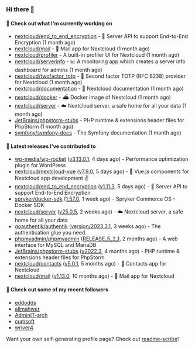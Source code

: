 ### Hi there 👋

#### 👷 Check out what I'm currently working on

- [nextcloud/end_to_end_encryption](https://github.com/nextcloud/end_to_end_encryption) - :closed_lock_with_key: Server API to support End-to-End Encryption (1 month ago)
- [nextcloud/mail](https://github.com/nextcloud/mail) - 💌 Mail app for Nextcloud (1 month ago)
- [nextcloud/profiler](https://github.com/nextcloud/profiler) - A built-in profiler UI for Nextcloud (1 month ago)
- [nextcloud/serverinfo](https://github.com/nextcloud/serverinfo) - 📊 A monitoring app which creates a server info dashboard for admins (1 month ago)
- [nextcloud/twofactor_totp](https://github.com/nextcloud/twofactor_totp) - 🔑 Second factor TOTP (RFC 6238) provider for Nextcloud (1 month ago)
- [nextcloud/documentation](https://github.com/nextcloud/documentation) - 📘 Nextcloud documentation (1 month ago)
- [nextcloud/docker](https://github.com/nextcloud/docker) - ⛴ Docker image of Nextcloud (1 month ago)
- [nextcloud/server](https://github.com/nextcloud/server) - ☁️ Nextcloud server, a safe home for all your data (1 month ago)
- [JetBrains/phpstorm-stubs](https://github.com/JetBrains/phpstorm-stubs) - PHP runtime &amp; extensions header files for PhpStorm (1 month ago)
- [symfony/symfony-docs](https://github.com/symfony/symfony-docs) - The Symfony documentation (1 month ago)

#### 🔭 Latest releases I've contributed to

- [wp-media/wp-rocket](https://github.com/wp-media/wp-rocket) ([v3.13.0.1](https://github.com/wp-media/wp-rocket/releases/tag/v3.13.0.1), 4 days ago) - Performance optimization plugin for WordPress
- [nextcloud/nextcloud-vue](https://github.com/nextcloud/nextcloud-vue) ([v7.9.0](https://github.com/nextcloud/nextcloud-vue/releases/tag/v7.9.0), 5 days ago) - 🍱 Vue.js components for Nextcloud app development  ✌
- [nextcloud/end_to_end_encryption](https://github.com/nextcloud/end_to_end_encryption) ([v1.11.3](https://github.com/nextcloud/end_to_end_encryption/releases/tag/v1.11.3), 5 days ago) - :closed_lock_with_key: Server API to support End-to-End Encryption
- [spryker/docker-sdk](https://github.com/spryker/docker-sdk) ([1.57.0](https://github.com/spryker/docker-sdk/releases/tag/1.57.0), 1 week ago) - Spryker Commerce OS - Docker SDK
- [nextcloud/server](https://github.com/nextcloud/server) ([v25.0.5](https://github.com/nextcloud/server/releases/tag/v25.0.5), 2 weeks ago) - ☁️ Nextcloud server, a safe home for all your data
- [goauthentik/authentik](https://github.com/goauthentik/authentik) ([version/2023.3.1](https://github.com/goauthentik/authentik/releases/tag/version/2023.3.1), 3 weeks ago) - The authentication glue you need.
- [phpmyadmin/phpmyadmin](https://github.com/phpmyadmin/phpmyadmin) ([RELEASE_5_2_1](https://github.com/phpmyadmin/phpmyadmin/releases/tag/RELEASE_5_2_1), 2 months ago) - A web interface for MySQL and MariaDB
- [JetBrains/phpstorm-stubs](https://github.com/JetBrains/phpstorm-stubs) ([v2022.3](https://github.com/JetBrains/phpstorm-stubs/releases/tag/v2022.3), 4 months ago) - PHP runtime &amp; extensions header files for PhpStorm
- [nextcloud/contacts](https://github.com/nextcloud/contacts) ([v5.0.1](https://github.com/nextcloud/contacts/releases/tag/v5.0.1), 5 months ago) - 📇 Contacts app for Nextcloud
- [nextcloud/mail](https://github.com/nextcloud/mail) ([v1.13.0](https://github.com/nextcloud/mail/releases/tag/v1.13.0), 10 months ago) - 💌 Mail app for Nextcloud

#### 👯 Check out some of my recent followers

- [eddodds](https://github.com/eddodds)
- [alimahwer](https://github.com/alimahwer)
- [AdminIT-arch](https://github.com/AdminIT-arch)
- [cumsoft](https://github.com/cumsoft)
- [wriver4](https://github.com/wriver4)

Want your own self-generating profile page? Check out [readme-scribe](https://github.com/muesli/readme-scribe)!

